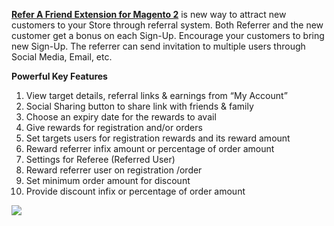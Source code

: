 <b><a href="https://www.fmeextensions.com/magento-2-refer-a-friend.html">Refer A Friend Extension for Magento 2</a></b> is new way to attract new customers to your Store through referral system. 
Both Referrer and the new customer get a bonus on each Sign-Up. Encourage your customers to bring new Sign-Up. The referrer can send invitation to multiple users through Social Media, Email, etc. 

<b>Powerful Key Features</b>
<ol>
<li>View target details, referral links & earnings from “My Account”</li>
<li>Social Sharing button to share link with friends & family</li>
<li>Choose an expiry date for the rewards to avail</li>
<li>Give rewards for registration and/or orders</li>
<li>Set targets users for registration rewards and its reward amount</li>
<li>Reward referrer infix amount or percentage of order amount</li>
<li>Settings for Referee (Referred User)</li>
<li>Reward referrer user on registration /order</li>
<li>Set minimum order amount for discount</li>
<li>Provide discount infix or percentage of order amount</li>

</ol>
<img src="https://www.fmeextensions.com/media/catalog/product/cache/1/image/500x416/9df78eab33525d08d6e5fb8d27136e95/r/e/xrefer-a-friend_2.jpg.pagespeed.ic.e5aiRNSLji.webp">
